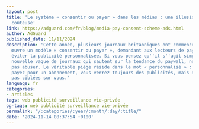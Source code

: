 ```yaml
---
layout: post
title: 'Le système « consentir ou payer » dans les médias : une illusion de choix
  coûteuse'
link: https://adguard.com/fr/blog/media-pay-consent-scheme-ads.html
author: AdGuard
published_date: 11/11/2024
description: 'Cette année, plusieurs journaux britanniques ont commencé à mettre en
  œuvre un modèle « consentir ou payer », demandant aux lecteurs de payer s''ils veulent
  éviter la publicité personnalisée. Si vous pensez qu''il s''agit simplement d''une
  nouvelle vague de journaux qui sautent sur la tendance du paywall, ne vous laissez
  pas abuser. Le véritable piège réside dans le mot « personnalisé » : même si vous
  payez pour un abonnement, vous verrez toujours des publicités, mais elles ne seront
  pas ciblées sur vous.'
language: fr
categories:
- articles
tags: web publicité surveillance vie-privée
og-tags: web publicité surveillance vie-privée
permalink: "/:categories/:year/:month/:day/:title/"
date: '2024-11-14 08:37:54 +0100'
---
```

